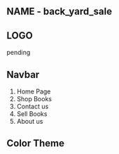 ## NAME - back_yard_sale

## LOGO
pending

## Navbar
1. Home Page
2. Shop Books
3. Contact us
4. Sell Books
5. About us

## Color Theme
